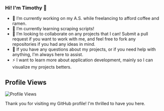 ### Hi! I'm Timothy 👋

- 🔭 I’m currently working on my A.S. while freelancing to afford coffee and ramen.
- 🌱 I’m currently learning scraping scripts!
- 👯 I’m looking to collaborate on any projects that I can! Submit a pull request if you want to work with me, and feel free to fork any repositories if you had any ideas in mind.
- 🤔 If you have any questions about my projects, or if you need help with anything, I'm always here to assist.
- ⚡ I want to learn more about application development, mainly so I can visualize my projects betters.

<!--
- 🔭 I’m currently working on ...
- 🌱 I’m currently learning ...
- 👯 I’m looking to collaborate on ...
- 🤔 I’m looking for help with ...
- 💬 Ask me about ...
- 📫 How to reach me: ...
- 😄 Pronouns: ...
- ⚡ Fun fact: ...
-->
## Profile Views

![Profile Views](https://komarev.com/ghpvc/?username=timothyportnoff)

Thank you for visiting my GitHub profile! I'm thrilled to have you here.
